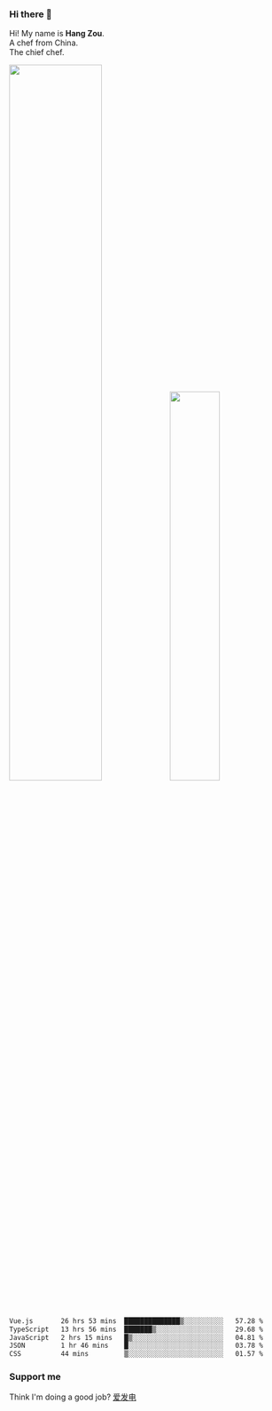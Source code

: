 ### Hi there 👋

Hi! My name is **Hang Zou**.  
A chef from China.  
The chief chef.

<img align="" width="57.5%" src="https://github-readme-stats.vercel.app/api?username=zouhangwithsweet&hide_title=true&hide_border=true&show_icons=true&include_all_commits=true&line_height=21" /><img align="" width="42.4%" src="https://github-readme-stats.vercel.app/api/top-langs/?username=zouhangwithsweet&hide_title=true&hide_border=true&layout=compact" />

<!--START_SECTION:waka-->

```txt
Vue.js       26 hrs 53 mins  ██████████████▒░░░░░░░░░░   57.28 %
TypeScript   13 hrs 56 mins  ███████▒░░░░░░░░░░░░░░░░░   29.68 %
JavaScript   2 hrs 15 mins   █▒░░░░░░░░░░░░░░░░░░░░░░░   04.81 %
JSON         1 hr 46 mins    █░░░░░░░░░░░░░░░░░░░░░░░░   03.78 %
CSS          44 mins         ▒░░░░░░░░░░░░░░░░░░░░░░░░   01.57 %
```

<!--END_SECTION:waka-->

### Support me

Think I'm doing a good job? [爱发电](https://afdian.net/@zouhangsweet)
